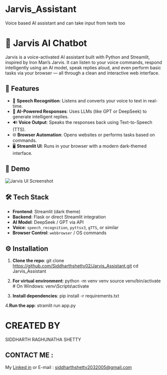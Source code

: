 # Jarvis_Assistant
Voice based AI assistant and can take input from texts too

# 🧠 Jarvis AI Chatbot

Jarvis is a voice-activated AI assistant built with Python and Streamlit, inspired by Iron Man’s Jarvis. It can listen to your voice commands, respond intelligently using an AI model, speak replies aloud, and even perform basic tasks via your browser — all through a clean and interactive web interface.

## 🚀 Features

- 🎤 **Speech Recognition**: Listens and converts your voice to text in real-time.
- 💬 **AI-Powered Responses**: Uses LLMs (like GPT or DeepSeek) to generate intelligent replies.
- 🔊 **Voice Output**: Speaks the responses back using Text-to-Speech (TTS).
- 🌐 **Browser Automation**: Opens websites or performs tasks based on commands.
- 🖥️ **Streamlit UI**: Runs in your browser with a modern dark-themed interface.

## 📸 Demo

![Jarvis UI Screenshot](./screenshot.png)

## 🛠️ Tech Stack

- **Frontend**: Streamlit (dark theme)
- **Backend**: Flask or direct Streamlit integration
- **AI Model**: DeepSeek / GPT via API
- **Voice**: `speech_recognition`, `pyttsx3`, `gTTS`, or similar
- **Browser Control**: `webbrowser` / OS commands

## ⚙️ Installation

1. **Clone the repo**:
   git clone https://github.com/Siddharthshetty02/Jarvis_Assistant.git
   cd Jarvis_Assistant
   
2. **For virtual environment**:
python -m venv venv
source venv/bin/activate   # On Windows: venv\Scripts\activate

3. **Install dependencies**:
pip install -r requirements.txt

4.**Run the app**:
stramlit run app.py

# CREATED BY 
SIDDHARTH RAGHUNATHA SHETTY

## CONTACT ME :
 My [Linked in](www.linkedin.com/in/siddharth-shetty-657797283)    or    E-mail :
 siddharthshetty2032005@gmail.com

